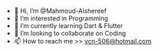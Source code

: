 - 👋 Hi, I’m @Mahmoud-Alshereef
- 👀 I’m interested in Programming 
- 🌱 I’m currently learning Dart & Flutter 
- 💞️ I’m looking to collaborate on Coding 
- 📫 How to reach me >> vcn-506@hotmail.com

<!---
Mahmoud-Alshereef/Mahmoud-Alshereef is a ✨ special ✨ repository because its `README.md` (this file) appears on your GitHub profile.
You can click the Preview link to take a look at your changes.
--->

